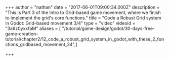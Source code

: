 +++
author = "nathan"
date = "2017-06-01T09:00:34.000Z"
description = "This is Part 3 of the Intro to Grid-based game movement, where we finish to implement the grid's core functions."
title = "Code a Robust Grid system in Godot: Grid-based movement 3/4"
type = "video"
videoid = "3a6z0yxxfaM"
aliases = [ "/tutorial/game-design/godot/30-days-free-game-creation-tutorial/chapter2/12_code_a_robust_grid_system_in_godot_with_these_2_functions_gridbased_movement_34",]

+++
